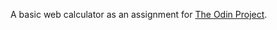 A basic web calculator as an assignment for [The Odin Project](https://www.theodinproject.com/courses/web-development-101/lessons/calculator).
